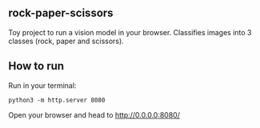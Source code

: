 rock-paper-scissors
---

Toy project to run a vision model in your browser. Classifies images into 3 classes (rock, paper and scissors).

## How to run

Run in your terminal:

```
python3 -m http.server 8080
```

Open your browser and head to http://0.0.0.0:8080/